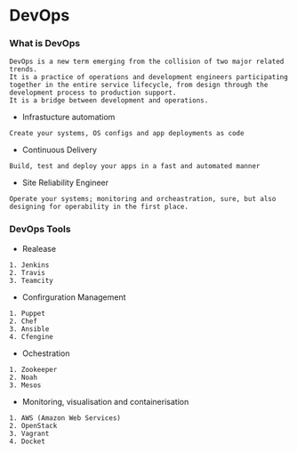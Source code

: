 # DevOps
### What is DevOps
```
DevOps is a new term emerging from the collision of two major related trends.
It is a practice of operations and development engineers participating together in the entire service lifecycle, from design through the development process to production support.
It is a bridge between development and operations.
```
- Infrastucture automatiom
```
Create your systems, OS configs and app deployments as code
```
- Continuous Delivery
```
Build, test and deploy your apps in a fast and automated manner
```
- Site Reliability Engineer
```
Operate your systems; monitoring and orcheastration, sure, but also designing for operability in the first place.
```

### DevOps Tools
- Realease
```
1. Jenkins
2. Travis
3. Teamcity
```
- Confirguration Management
```
1. Puppet
2. Chef
3. Ansible
4. Cfengine
```
- Ochestration
```
1. Zookeeper
2. Noah
3. Mesos
```
- Monitoring, visualisation and containerisation
```
1. AWS (Amazon Web Services)
2. OpenStack
3. Vagrant
4. Docket
```
